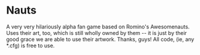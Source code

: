# Nauts
A very very hilariously alpha fan game based on Romino's Awesomenauts. Uses their art, too, which is still wholly owned by them -- it is just by their good grace we are able to use their artwork. Thanks, guys! All code, (ie, any *.cfg) is free to use.
